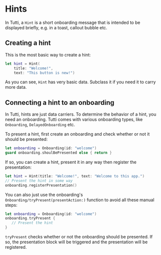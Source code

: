 # Hints

In Tutti, a ``Hint`` is a short onboarding message that is intended to be displayed briefly, e.g. in a toast, callout bubble etc.


## Creating a hint

This is the most basic way to create a hint:

```swift
let hint = Hint(
    title: "Welcome!", 
    text: "This button is new!")
```

As you can see, ``Hint`` has very basic data. Subclass it if you need it to carry more data.


## Connecting a hint to an onboarding

In Tutti, hints are just data carriers. To determine the behavior of a hint, you need an onboarding. Tutti comes with various onboarding types, like ``Onboarding``, ``DelayedOnboarding`` etc.

To present a hint, first create an onboarding and check whether or not it should be presented:

```swift
let onboarding = Onboarding(id: "welcome")
guard onboarding.shoulBePresented else { return }
```

If so, you can create a hint, present it in any way then register the presentation:

```swift
let hint = Hint(title: "Welcome!", text: "Welcome to this app.")
// Present the hint in some way
onboarding.registerPresentation()
```

You can also just use the onboarding's ``Onboarding/tryPresent(presentAction:)`` function to avoid all these manual steps:

```swift
let onboarding = Onboarding(id: "welcome")
onboarding.tryPresent { 
   // Present the hint
}
```

`tryPresent` checks whether or not the onboarding should be presented. If so, the presentation block will be triggered and the presentation will be registered.
